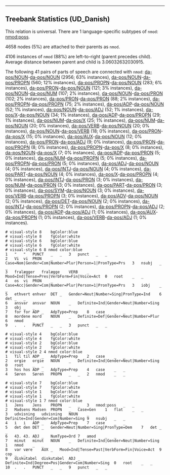 

--------------------------------------------------------------------------------

## Treebank Statistics (UD_Danish)

This relation is universal.
There are 1 language-specific subtypes of `nmod`: [nmod:poss]().

4658 nodes (5%) are attached to their parents as `nmod`.

4106 instances of `nmod` (88%) are left-to-right (parent precedes child).
Average distance between parent and child is 3.06032632030915.

The following 41 pairs of parts of speech are connected with `nmod`: [da-pos/NOUN]()-[da-pos/NOUN]() (2956; 63% instances), [da-pos/NOUN]()-[da-pos/PROPN]() (560; 12% instances), [da-pos/PROPN]()-[da-pos/NOUN]() (283; 6% instances), [da-pos/PRON]()-[da-pos/NOUN]() (121; 3% instances), [da-pos/NOUN]()-[da-pos/NUM]() (107; 2% instances), [da-pos/NOUN]()-[da-pos/PRON]() (102; 2% instances), [da-pos/PRON]()-[da-pos/PRON]() (88; 2% instances), [da-pos/PROPN]()-[da-pos/PROPN]() (75; 2% instances), [da-pos/ADP]()-[da-pos/NOUN]() (52; 1% instances), [da-pos/NOUN]()-[da-pos/ADJ]() (52; 1% instances), [da-pos/X]()-[da-pos/NOUN]() (34; 1% instances), [da-pos/ADP]()-[da-pos/PROPN]() (29; 1% instances), [da-pos/NUM]()-[da-pos/X]() (25; 1% instances), [da-pos/NUM]()-[da-pos/NOUN]() (20; 0% instances), [da-pos/VERB]()-[da-pos/NOUN]() (20; 0% instances), [da-pos/NOUN]()-[da-pos/VERB]() (18; 0% instances), [da-pos/PRON]()-[da-pos/X]() (15; 0% instances), [da-pos/AUX]()-[da-pos/NOUN]() (12; 0% instances), [da-pos/PRON]()-[da-pos/ADJ]() (9; 0% instances), [da-pos/PRON]()-[da-pos/PROPN]() (8; 0% instances), [da-pos/PROPN]()-[da-pos/X]() (8; 0% instances), [da-pos/NOUN]()-[da-pos/X]() (7; 0% instances), [da-pos/ADP]()-[da-pos/PRON]() (5; 0% instances), [da-pos/NUM]()-[da-pos/PROPN]() (5; 0% instances), [da-pos/PROPN]()-[da-pos/PRON]() (5; 0% instances), [da-pos/ADJ]()-[da-pos/NOUN]() (4; 0% instances), [da-pos/INTJ]()-[da-pos/NOUN]() (4; 0% instances), [da-pos/PART]()-[da-pos/NOUN]() (4; 0% instances), [da-pos/X]()-[da-pos/PROPN]() (4; 0% instances), [da-pos/INTJ]()-[da-pos/PRON]() (3; 0% instances), [da-pos/NUM]()-[da-pos/PRON]() (3; 0% instances), [da-pos/PART]()-[da-pos/PRON]() (3; 0% instances), [da-pos/SYM]()-[da-pos/NOUN]() (3; 0% instances), [da-pos/VERB]()-[da-pos/PROPN]() (3; 0% instances), [da-pos/ADV]()-[da-pos/NOUN]() (2; 0% instances), [da-pos/DET]()-[da-pos/NOUN]() (2; 0% instances), [da-pos/INTJ]()-[da-pos/PROPN]() (2; 0% instances), [da-pos/PROPN]()-[da-pos/ADJ]() (2; 0% instances), [da-pos/ADP]()-[da-pos/ADJ]() (1; 0% instances), [da-pos/AUX]()-[da-pos/PROPN]() (1; 0% instances), [da-pos/VERB]()-[da-pos/ADJ]() (1; 0% instances).


~~~ conllu
# visual-style 8	bgColor:blue
# visual-style 8	fgColor:white
# visual-style 6	bgColor:blue
# visual-style 6	fgColor:white
# visual-style 6 8 nmod	color:blue
1	"	"	PUNCT	_	_	3	punct	_	_
2	Vi	vi	PRON	_	Case=Nom|Gender=Com|Number=Plur|Person=1|PronType=Prs	3	nsubj	_	_
3	fralægger	fralægge	VERB	_	Mood=Ind|Tense=Pres|VerbForm=Fin|Voice=Act	0	root	_	_
4	os	vi	PRON	_	Case=Acc|Gender=Com|Number=Plur|Person=1|PronType=Prs	3	iobj	_	_
5	ethvert	enhver	DET	_	Gender=Neut|Number=Sing|PronType=Ind	6	det	_	_
6	ansvar	ansvar	NOUN	_	Definite=Ind|Gender=Neut|Number=Sing	3	obj	_	_
7	for	for	ADP	_	AdpType=Prep	8	case	_	_
8	mordene	mord	NOUN	_	Definite=Def|Gender=Neut|Number=Plur	6	nmod	_	_
9	.	.	PUNCT	_	_	3	punct	_	_

~~~


~~~ conllu
# visual-style 4	bgColor:blue
# visual-style 4	fgColor:white
# visual-style 2	bgColor:blue
# visual-style 2	fgColor:white
# visual-style 2 4 nmod	color:blue
1	Til	til	ADP	_	AdpType=Prep	2	case	_	_
2	orgie	orgie	NOUN	_	Definite=Ind|Gender=Neut|Number=Sing	0	root	_	_
3	hos	hos	ADP	_	AdpType=Prep	4	case	_	_
4	Søren	Søren	PROPN	_	_	2	nmod	_	_

~~~


~~~ conllu
# visual-style 7	bgColor:blue
# visual-style 7	fgColor:white
# visual-style 1	bgColor:blue
# visual-style 1	fgColor:white
# visual-style 1 7 nmod	color:blue
1	Jens	Jens	PROPN	_	_	3	nmod:poss	_	_
2	Madsens	Madsen	PROPN	_	Case=Gen	1	flat	_	_
3	udvisning	udvisning	NOUN	_	Definite=Ind|Gender=Com|Number=Sing	9	nsubj	_	_
4	i	i	ADP	_	AdpType=Prep	7	case	_	_
5	det	den	DET	_	Gender=Neut|Number=Sing|PronType=Dem	7	det	_	_
6	43.	43.	ADJ	_	NumType=Ord	7	amod	_	_
7	minut	minut	NOUN	_	Definite=Ind|Gender=Neut|Number=Sing	1	nmod	_	_
8	var	være	AUX	_	Mood=Ind|Tense=Past|VerbForm=Fin|Voice=Act	9	cop	_	_
9	diskutabel	diskutabel	ADJ	_	Definite=Ind|Degree=Pos|Gender=Com|Number=Sing	0	root	_	_
10	.	.	PUNCT	_	_	9	punct	_	_

~~~


